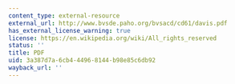 ```yaml
---
content_type: external-resource
external_url: http://www.bvsde.paho.org/bvsacd/cd61/davis.pdf
has_external_license_warning: true
license: https://en.wikipedia.org/wiki/All_rights_reserved
status: ''
title: PDF
uid: 3a387d7a-6cb4-4496-8144-b98e85c6db92
wayback_url: ''
---
```

